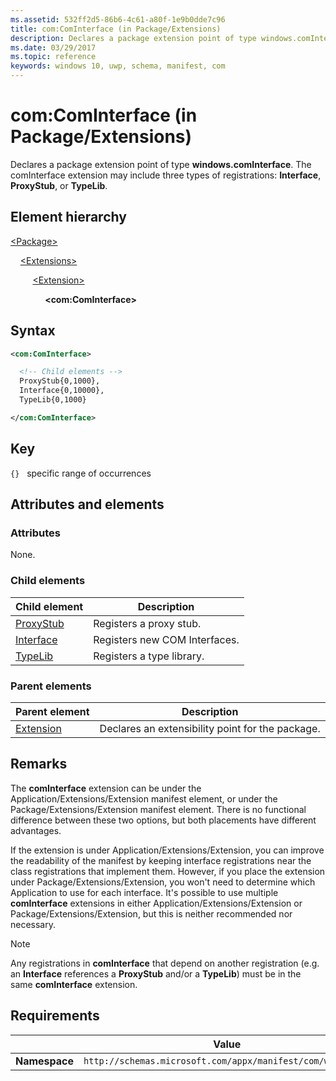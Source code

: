```yaml
---
ms.assetid: 532ff2d5-86b6-4c61-a80f-1e9b0dde7c96
title: com:ComInterface (in Package/Extensions)
description: Declares a package extension point of type windows.comInterface (in Package/Extensions).
ms.date: 03/29/2017
ms.topic: reference
keywords: windows 10, uwp, schema, manifest, com
---
```


# com:ComInterface (in Package/Extensions)

Declares a package extension point of type **windows.comInterface**. The comInterface extension may include three types of registrations: **Interface**, **ProxyStub**, or **TypeLib**.

## Element hierarchy

[\<Package\>](element-package.md)

&nbsp;&nbsp;&nbsp;&nbsp;[\<Extensions\>](element-extensions.md)

&nbsp;&nbsp;&nbsp;&nbsp; &nbsp;&nbsp;&nbsp;&nbsp;[\<Extension\>](element-extension.md)

&nbsp;&nbsp;&nbsp;&nbsp; &nbsp;&nbsp;&nbsp;&nbsp; &nbsp;&nbsp;&nbsp;&nbsp;**\<com:ComInterface\>**

## Syntax

```xml
<com:ComInterface>

  <!-- Child elements -->
  ProxyStub{0,1000},
  Interface{0,10000},
  TypeLib{0,1000}

</com:ComInterface>
```

## Key

`{}`   specific range of occurrences

## Attributes and elements

### Attributes

None.

### Child elements

| Child element | Description |
|-|-|
| [ProxyStub](element-com-package-proxystub.md) | Registers a proxy stub. |
| [Interface](element-com-package-interface.md) | Registers new COM Interfaces. |
| [TypeLib](element-com-package-typelib.md) | Registers a type library. |

### Parent elements

| Parent element | Description |
|-|-|
| [Extension](element-extension.md) | Declares an extensibility point for the package. |

## Remarks

The **comInterface** extension can be under the Application/Extensions/Extension manifest element, or under the Package/Extensions/Extension manifest element. There is no functional difference between these two options, but both placements have different advantages.

If the extension is under Application/Extensions/Extension, you can improve the readability of the manifest by keeping interface registrations near the class registrations that implement them. However, if you place the extension under Package/Extensions/Extension, you won't need to determine which Application to use for each interface. It's possible to use multiple **comInterface** extensions in either Application/Extensions/Extension or Package/Extensions/Extension, but this is neither recommended nor necessary.

> [!NOTE]
> Any registrations in **comInterface** that depend on another registration (e.g. an **Interface** references a **ProxyStub** and/or a **TypeLib**) must be in the same **comInterface** extension.

## Requirements

|   | Value  |
|--|--|
| **Namespace** | `http://schemas.microsoft.com/appx/manifest/com/windows10` |